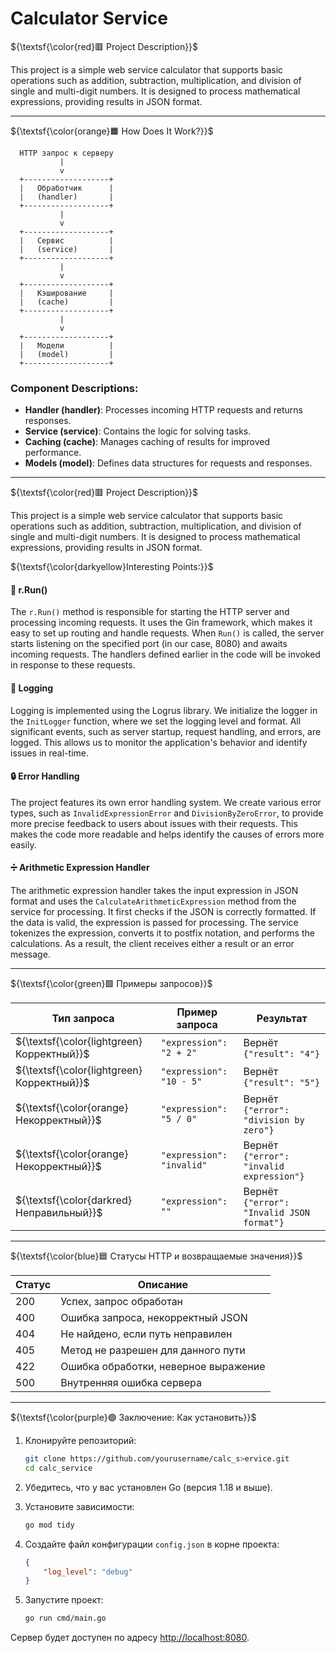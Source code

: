 # Calculator Service

${\textsf{\color{red}🟥 Project Description}}$

This project is a simple web service calculator that supports basic operations such as addition, subtraction, multiplication, and division of single and multi-digit numbers. It is designed to process mathematical expressions, providing results in JSON format.

---

${\textsf{\color{orange}🟧 How Does It Work?}}$

```
  HTTP запрос к серверу
           |
           v
  +-------------------+
  |   Обработчик      |
  |   (handler)       |
  +-------------------+
           |
           v
  +-------------------+
  |   Сервис          |
  |   (service)       |
  +-------------------+
           |
           v
  +-------------------+
  |   Кэширование     |
  |   (cache)         |
  +-------------------+
           |
           v
  +-------------------+
  |   Модели          |
  |   (model)         |
  +-------------------+
```

### Component Descriptions:
- **Handler (handler)**: Processes incoming HTTP requests and returns responses.
- **Service (service)**: Contains the logic for solving tasks.
- **Caching (cache)**: Manages caching of results for improved performance.
- **Models (model)**: Defines data structures for requests and responses.

---

${\textsf{\color{red}🟥 Project Description}}$

This project is a simple web service calculator that supports basic operations such as addition, subtraction, multiplication, and division of single and multi-digit numbers. It is designed to process mathematical expressions, providing results in JSON format.

${\textsf{\color{darkyellow}Interesting Points:}}$

#### 🏃 r.Run()

The `r.Run()` method is responsible for starting the HTTP server and processing incoming requests. It uses the Gin framework, which makes it easy to set up routing and handle requests. When `Run()` is called, the server starts listening on the specified port (in our case, 8080) and awaits incoming requests. The handlers defined earlier in the code will be invoked in response to these requests.

#### 📜 Logging

Logging is implemented using the Logrus library. We initialize the logger in the `InitLogger` function, where we set the logging level and format. All significant events, such as server startup, request handling, and errors, are logged. This allows us to monitor the application's behavior and identify issues in real-time.

#### 🔒 Error Handling

The project features its own error handling system. We create various error types, such as `InvalidExpressionError` and `DivisionByZeroError`, to provide more precise feedback to users about issues with their requests. This makes the code more readable and helps identify the causes of errors more easily.

#### ➗ Arithmetic Expression Handler

The arithmetic expression handler takes the input expression in JSON format and uses the `CalculateArithmeticExpression` method from the service for processing. It first checks if the JSON is correctly formatted. If the data is valid, the expression is passed for processing. The service tokenizes the expression, converts it to postfix notation, and performs the calculations. As a result, the client receives either a result or an error message.

---

${\textsf{\color{green}🟩 Примеры запросов}}$

| Тип запроса              | Пример запроса         | Результат                              |
|-------------------------|-----------------------|----------------------------------------|
| ${\textsf{\color{lightgreen}Корректный}}$              | `"expression": "2 + 2"` | Вернёт `{"result": "4"}`              |
| ${\textsf{\color{lightgreen}Корректный}}$              | `"expression": "10 - 5"` | Вернёт `{"result": "5"}`              |
| ${\textsf{\color{orange}Некорректный}}$            | `"expression": "5 / 0"`  | Вернёт `{"error": "division by zero"}` |
| ${\textsf{\color{orange}Некорректный}}$            | `"expression": "invalid"` | Вернёт `{"error": "invalid expression"}` |
| ${\textsf{\color{darkred}Неправильный}}$            | `"expression": ""`     | Вернёт `{"error": "Invalid JSON format"}` |

---

${\textsf{\color{blue}🟦 Статусы HTTP и возвращаемые значения}}$

| Статус | Описание                                     |
|--------|----------------------------------------------|
| 200    | Успех, запрос обработан                     |
| 400    | Ошибка запроса, некорректный JSON          |
| 404    | Не найдено, если путь неправилен            |
| 405    | Метод не разрешен для данного пути         |
| 422    | Ошибка обработки, неверное выражение        |
| 500    | Внутренняя ошибка сервера                   |


---

${\textsf{\color{purple}🟣 Заключение: Как установить}}$

1. Клонируйте репозиторий:
   
   ```bash
   git clone https://github.com/yourusername/calc_s>ervice.git
   cd calc_service
   ```

2. Убедитесь, что у вас установлен Go
(версия 1.18 и выше).

3. Установите зависимости:
   
   ```bash
   go mod tidy
   ```

4. Создайте файл конфигурации `config.json` в корне проекта:

   ```json
   {
       "log_level": "debug"
   }
   ```

5. Запустите проект:

   ```bash
   go run cmd/main.go
   ```

Сервер будет доступен по адресу [http://localhost:8080](http://localhost:8080).
